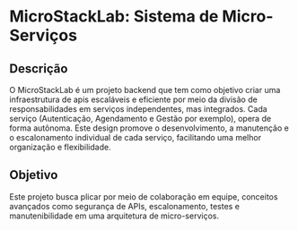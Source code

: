 # MicroStackLab: Sistema de Micro-Serviços

## Descrição
O MicroStackLab é um projeto backend que tem como objetivo criar uma infraestrutura de apis escaláveis e eficiente por meio da divisão de responsabilidades em serviços independentes, mas integrados. Cada serviço (Autenticação, Agendamento e Gestão por exemplo), opera de forma autônoma. Este design promove o desenvolvimento, a manutenção e o escalonamento individual de cada serviço, facilitando uma melhor organização e flexibilidade.

## Objetivo
Este projeto busca plicar por meio de colaboração em equipe, conceitos avançados como segurança de APIs, escalonamento, testes e manutenibilidade em uma arquitetura de micro-serviços.
